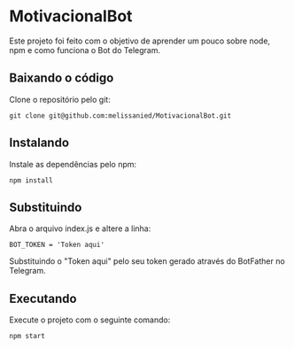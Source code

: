 # MotivacionalBot

Este projeto foi feito com o objetivo de aprender um pouco sobre node, npm e como funciona o Bot do Telegram.

## Baixando o código

Clone o repositório pelo git:

`git clone git@github.com:melissanied/MotivacionalBot.git`

## Instalando

Instale as dependências pelo npm:

`npm install`

## Substituindo 

Abra o arquivo index.js e altere a linha:

`BOT_TOKEN = 'Token aqui'`

Substituindo o "Token aqui" pelo seu token gerado através do BotFather no Telegram.

## Executando

Execute o projeto com o seguinte comando:

`npm start`